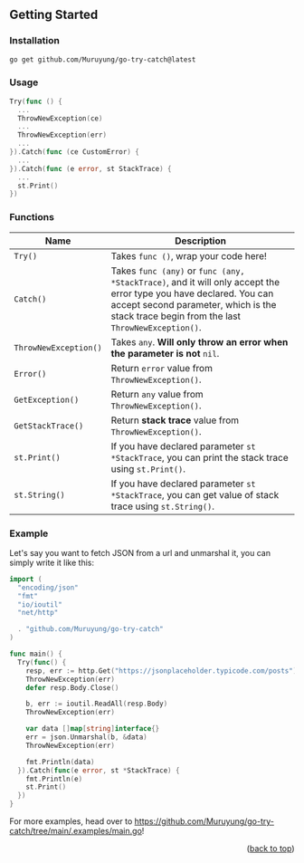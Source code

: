 ## Getting Started

### Installation

```sh
go get github.com/Muruyung/go-try-catch@latest
```

### Usage

```go
Try(func () {
  ...
  ThrowNewException(ce)
  ...
  ThrowNewException(err)
  ...
}).Catch(func (ce CustomError) {
  ...
}).Catch(func (e error, st StackTrace) {
  ...
  st.Print()
})
```

### Functions

| Name | Description |
| - | - |
| `Try()` | Takes `func ()`, wrap your code here! |
| `Catch()` | Takes `func (any)` or `func (any, *StackTrace)`, and it will only accept the error type you have declared. You can accept second parameter, which is the stack trace begin from the last `ThrowNewException()`. |
| `ThrowNewException()` | Takes `any`. **Will only throw an error when the parameter is not** `nil`. |
| `Error()` | Return `error` value from `ThrowNewException()`. |
| `GetException()` | Return `any` value from `ThrowNewException()`. |
| `GetStackTrace()` | Return **stack trace** value from `ThrowNewException()`. |
| `st.Print()` | If you have declared parameter `st *StackTrace`, you can print the stack trace using `st.Print()`. |
| `st.String()` | If you have declared parameter `st *StackTrace`, you can get value of stack trace using `st.String()`. |

### Example

Let's say you want to fetch JSON from a url and unmarshal it, you can simply
write it like this:

```go
import (
  "encoding/json"
  "fmt"
  "io/ioutil"
  "net/http"

  . "github.com/Muruyung/go-try-catch"
)

func main() {
  Try(func() {
    resp, err := http.Get("https://jsonplaceholder.typicode.com/posts")
    ThrowNewException(err)
    defer resp.Body.Close()

    b, err := ioutil.ReadAll(resp.Body)
    ThrowNewException(err)

    var data []map[string]interface{}
    err = json.Unmarshal(b, &data)
    ThrowNewException(err)

    fmt.Println(data)
  }).Catch(func(e error, st *StackTrace) {
    fmt.Println(e)
    st.Print()
  })
}
```

For more examples, head over to
<https://github.com/Muruyung/go-try-catch/tree/main/.examples/main.go>!

<p align="right">(<a href="#top">back to top</a>)</p>
